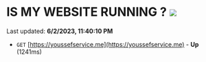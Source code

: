 # IS MY WEBSITE RUNNING ? [![](https://img.shields.io/static/v1?label=Sponsor&message=%E2%9D%A4&logo=GitHub&color=%23fe8e86)](https://github.com/sponsors/<username>)

Last updated: **6/2/2023, 11:40:10 PM**

- `GET` [https://youssefservice.me](https://youssefservice.me) - **Up** (1241ms)
